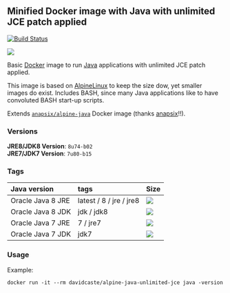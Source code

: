 ## Minified Docker image with Java with unlimited JCE patch applied

[![Build Status](https://travis-ci.org/davidcaste/docker-alpine-java-unlimited-jce.svg?branch=master)](https://travis-ci.org/davidcaste/docker-alpine-java-unlimited-jce)

[![](https://badge.imagelayers.io/davidcaste/alpine-java-unlimited-jce:latest.svg)](https://imagelayers.io/?images=davidcaste/alpine-java-unlimited-jce:latest)

Basic [Docker](https://www.docker.com/) image to run [Java](https://www.java.com/) applications with unlimited JCE patch applied.

This image is based on [AlpineLinux](http://alpinelinux.org/) to keep the size dow, yet smaller images do exist. Includes BASH, since many Java applications like to have convoluted BASH start-up scripts.

Extends [`anapsix/alpine-java`](https://hub.docker.com/r/anapsix/alpine-java/) Docker image (thanks [anapsix](https://github.com/anapsix)!!).


### Versions

**JRE8/JDK8 Version**: `8u74-b02`  
**JRE7/JDK7 Version**: `7u80-b15`

### Tags

| Java version      | tags                    | Size                                                                                                                                                        |
|:------------------|:------------------------|:------------------------------------------------------------------------------------------------------------------------------------------------------------|
| Oracle Java 8 JRE | latest / 8 / jre / jre8 | [![](https://badge.imagelayers.io/davidcaste/alpine-java-unlimited-jce:jre8.svg)](https://imagelayers.io/?images=davidcaste/alpine-java-unlimited-jce:jre8) |
| Oracle Java 8 JDK | jdk / jdk8              | [![](https://badge.imagelayers.io/davidcaste/alpine-java-unlimited-jce:jdk8.svg)](https://imagelayers.io/?images=davidcaste/alpine-java-unlimited-jce:jdk8) |
| Oracle Java 7 JRE | 7 / jre7                | [![](https://badge.imagelayers.io/davidcaste/alpine-java-unlimited-jce:jre8.svg)](https://imagelayers.io/?images=davidcaste/alpine-java-unlimited-jce:jre7) |
| Oracle Java 7 JDK | jdk7                    | [![](https://badge.imagelayers.io/davidcaste/alpine-java-unlimited-jce:jdk7.svg)](https://imagelayers.io/?images=davidcaste/alpine-java-unlimited-jce:jdk7) |


### Usage

Example:

    docker run -it --rm davidcaste/alpine-java-unlimited-jce java -version
